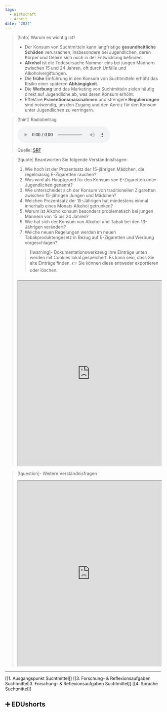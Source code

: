 ```yaml
---
tags:
  - Wirtschaft
  - Arbeit
date: "2024"
---
```

>[!info] Warum es wichtig ist?
>- Der Konsum von Suchtmitteln kann langfristige **gesundheitliche Schäden** verursachen, insbesondere bei Jugendlichen, deren Körper und Gehirn sich noch in der Entwicklung befinden.
>- **Alkohol** ist die Todesursache Nummer eins bei jungen Männern zwischen 15 und 24 Jahren, oft durch Unfälle und Alkoholvergiftungen.
>- Die **frühe** Einführung in den Konsum von Suchtmitteln erhöht das Risiko einer späteren **Abhängigkeit**.
>- Die **Werbung** und das Marketing von Suchtmitteln zielen häufig direkt auf Jugendliche ab, was deren Konsum erhöht.
>- Effektive **Präventionsmassnahmen** und strengere **Regulierungen** sind notwendig, um den Zugang und den Anreiz für den Konsum unter Jugendlichen zu verringern.

>[!hint] Radiobeitrag
>
><audio controls><source src="https://download-media.srf.ch/world/audio/SRF-4-News/2024/03/playlist-jugendliche.mp3"></audio>
>
>Quelle: [SRF](https://www.srf.ch/audio/srf-4-news/suchtmittel-bei-jugendlichen-weiterhin-beliebt?uuid=e524ed43-5db4-4023-8502-8ca15c884adf)

>[!quote] Beantworten Sie folgende Verständnisfragen:
>1. Wie hoch ist der Prozentsatz der 15-jährigen Mädchen, die regelmässig E-Zigaretten rauchen?
>2. Was wird als Hauptgrund für den Konsum von E-Zigaretten unter Jugendlichen genannt?
>3. Wie unterscheidet sich der Konsum von traditionellen Zigaretten zwischen 15-jährigen Jungen und Mädchen?
>4. Welchen Prozentsatz der 15-Jährigen hat mindestens einmal innerhalb eines Monats Alkohol getrunken?
>5. Warum ist Alkoholkonsum besonders problematisch bei jungen Männern von 15 bis 24 Jahren?
>6. Wie hat sich der Konsum von Alkohol und Tabak bei den 13-Jährigen verändert?
>7. Welche neuen Regelungen werden im neuen Tabakproduktengesetz in Bezug auf E-Zigaretten und Werbung vorgeschlagen?
>
>>[!warning]- Dokumentationswerkzeug 
>Ihre Einträge unten werden mit Cookies lokal gespeichert. Es kann sein, dass Sie alte Einträge finden. 
>👉 Sie können diese entweder exportieren oder löschen.
>#####
><iframe width="100%" height="600" src="https://app.Lumi.education/run/dw_E7K" allowfullscreen allow="geolocation *; autoplay; encrypted-media"></iframe>


>[!question]- Weitere Verständnisfragen
><iframe width="100%" height="600" src="https://app.Lumi.education/run/udHWQT" allowfullscreen allow="geolocation *; autoplay; encrypted-media"></iframe>

---
[[1. Ausgangspunkt Suchtmittel]]
[[3. Forschung- & Reflexionsaufgaben Suchtmittel|3. Forschung- & Reflexionsaufgaben Suchtmittel]]
[[4. Sprache Suchtmittel]]

## ➕ EDUshorts
